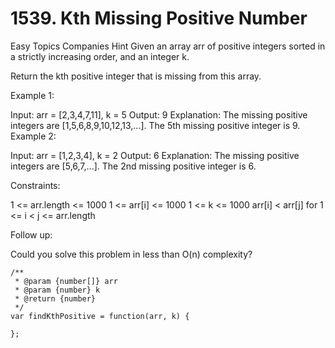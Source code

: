 # 1539. Kth Missing Positive Number

Easy
Topics
Companies
Hint
Given an array arr of positive integers sorted in a strictly increasing order, and an integer k.

Return the kth positive integer that is missing from this array.

Example 1:

Input: arr = [2,3,4,7,11], k = 5
Output: 9
Explanation: The missing positive integers are [1,5,6,8,9,10,12,13,...]. The 5th missing positive integer is 9.
Example 2:

Input: arr = [1,2,3,4], k = 2
Output: 6
Explanation: The missing positive integers are [5,6,7,...]. The 2nd missing positive integer is 6.

Constraints:

1 <= arr.length <= 1000
1 <= arr[i] <= 1000
1 <= k <= 1000
arr[i] < arr[j] for 1 <= i < j <= arr.length

Follow up:

Could you solve this problem in less than O(n) complexity?

```
/**
 * @param {number[]} arr
 * @param {number} k
 * @return {number}
 */
var findKthPositive = function(arr, k) {

};
```
